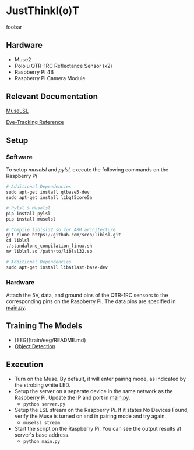 # JustThinkI(o)T
foobar

## Hardware
- Muse2
- Pololu QTR-1RC Reflectance Sensor (x2)
- Raspberry Pi 4B
- Raspberry Pi Camera Module

## Relevant Documentation
[MuseLSL](https://github.com/alexandrebarachant/muse-lsl)

[Eye-Tracking Reference](https://create.arduino.cc/projecthub/H0meMadeGarbage/eye-motion-tracking-using-infrared-sensor-227467)

## Setup
### Software
To setup *muselsl* and *pylsl*, execute the following commands on the Raspberry Pi
```python
# Additional Dependencies
sudo apt-get install qtbase5-dev
sudo apt-get install libqt5core5a

# Pylsl & Muselsl
pip install pylsl
pip install muselsl

# Compile liblsl32.so for ARM architecture
git clone https://github.com/sccn/liblsl.git
cd liblsl
./standalone_compilation_linux.sh
mv liblsl.so /path/to/liblsl32.so

# Additional Dependencies
sudo apt-get install libatlast-base-dev
```

### Hardware
Attach the 5V, data, and ground pins of the QTR-1RC sensors to the corresponding pins on the Raspberry Pi. The data pins are specified in [main.py](main.py).

## Training The Models
- [EEG][train/eeg/README.md)
- [Object Detection](train/object_detection/README.md)

## Execution
- Turn on the Muse. By default, it will enter pairing mode, as indicated by the strobing white LED. 
- Setup the server on a separate device in the same network as the Raspberry Pi. Update the IP and port in [main.py](main.py).
    - ```python server.py```
- Setup the LSL stream on the Raspberry Pi. If it states No Devices Found, verify the Muse is turned on and in pairing mode and try again.
    - ```muselsl stream```
- Start the script on the Raspberry Pi. You can see the output results at server's base address.
    - ```python main.py```